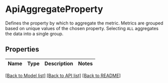 # ApiAggregateProperty

Defines the property by which to aggregate the metric. Metrics are grouped based on unique values of the chosen property. Selecting `ALL` aggregates the data into a single group.

## Properties

Name | Type | Description | Notes
------------ | ------------- | ------------- | -------------

[[Back to Model list]](../README.md#documentation-for-models) [[Back to API list]](../README.md#documentation-for-api-endpoints) [[Back to README]](../README.md)


